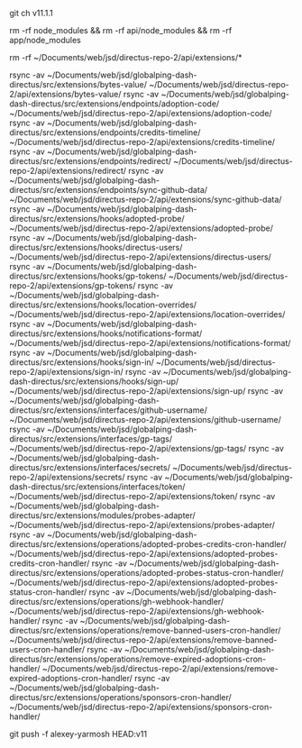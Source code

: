 <!-- 1. Checkout to the version of the globalping-dash-directus. -->
git ch v11.1.1

<!-- 2. Remove prev dependencies. -->
rm -rf node_modules && rm -rf api/node_modules && rm -rf app/node_modules

<!-- 3. Run in globalping-dash-directus: -->
<!-- pnpm i && pnpm -r build -->

<!-- 4. Clear the extensions folder. -->
rm -rf ~/Documents/web/jsd/directus-repo-2/api/extensions/*

<!-- 5. Copy builded dependencies from globalping-dash-directus to directus-repo-2. -->
rsync -av ~/Documents/web/jsd/globalping-dash-directus/src/extensions/bytes-value/ ~/Documents/web/jsd/directus-repo-2/api/extensions/bytes-value/
rsync -av ~/Documents/web/jsd/globalping-dash-directus/src/extensions/endpoints/adoption-code/ ~/Documents/web/jsd/directus-repo-2/api/extensions/adoption-code/
rsync -av ~/Documents/web/jsd/globalping-dash-directus/src/extensions/endpoints/credits-timeline/ ~/Documents/web/jsd/directus-repo-2/api/extensions/credits-timeline/
rsync -av ~/Documents/web/jsd/globalping-dash-directus/src/extensions/endpoints/redirect/ ~/Documents/web/jsd/directus-repo-2/api/extensions/redirect/
rsync -av ~/Documents/web/jsd/globalping-dash-directus/src/extensions/endpoints/sync-github-data/ ~/Documents/web/jsd/directus-repo-2/api/extensions/sync-github-data/
rsync -av ~/Documents/web/jsd/globalping-dash-directus/src/extensions/hooks/adopted-probe/ ~/Documents/web/jsd/directus-repo-2/api/extensions/adopted-probe/
rsync -av ~/Documents/web/jsd/globalping-dash-directus/src/extensions/hooks/directus-users/ ~/Documents/web/jsd/directus-repo-2/api/extensions/directus-users/
rsync -av ~/Documents/web/jsd/globalping-dash-directus/src/extensions/hooks/gp-tokens/ ~/Documents/web/jsd/directus-repo-2/api/extensions/gp-tokens/
rsync -av ~/Documents/web/jsd/globalping-dash-directus/src/extensions/hooks/location-overrides/ ~/Documents/web/jsd/directus-repo-2/api/extensions/location-overrides/
rsync -av ~/Documents/web/jsd/globalping-dash-directus/src/extensions/hooks/notifications-format/ ~/Documents/web/jsd/directus-repo-2/api/extensions/notifications-format/
rsync -av ~/Documents/web/jsd/globalping-dash-directus/src/extensions/hooks/sign-in/ ~/Documents/web/jsd/directus-repo-2/api/extensions/sign-in/
rsync -av ~/Documents/web/jsd/globalping-dash-directus/src/extensions/hooks/sign-up/ ~/Documents/web/jsd/directus-repo-2/api/extensions/sign-up/
rsync -av ~/Documents/web/jsd/globalping-dash-directus/src/extensions/interfaces/github-username/ ~/Documents/web/jsd/directus-repo-2/api/extensions/github-username/
rsync -av ~/Documents/web/jsd/globalping-dash-directus/src/extensions/interfaces/gp-tags/ ~/Documents/web/jsd/directus-repo-2/api/extensions/gp-tags/
rsync -av ~/Documents/web/jsd/globalping-dash-directus/src/extensions/interfaces/secrets/ ~/Documents/web/jsd/directus-repo-2/api/extensions/secrets/
rsync -av ~/Documents/web/jsd/globalping-dash-directus/src/extensions/interfaces/token/ ~/Documents/web/jsd/directus-repo-2/api/extensions/token/
rsync -av ~/Documents/web/jsd/globalping-dash-directus/src/extensions/modules/probes-adapter/ ~/Documents/web/jsd/directus-repo-2/api/extensions/probes-adapter/
rsync -av ~/Documents/web/jsd/globalping-dash-directus/src/extensions/operations/adopted-probes-credits-cron-handler/ ~/Documents/web/jsd/directus-repo-2/api/extensions/adopted-probes-credits-cron-handler/
rsync -av ~/Documents/web/jsd/globalping-dash-directus/src/extensions/operations/adopted-probes-status-cron-handler/ ~/Documents/web/jsd/directus-repo-2/api/extensions/adopted-probes-status-cron-handler/
rsync -av ~/Documents/web/jsd/globalping-dash-directus/src/extensions/operations/gh-webhook-handler/ ~/Documents/web/jsd/directus-repo-2/api/extensions/gh-webhook-handler/
rsync -av ~/Documents/web/jsd/globalping-dash-directus/src/extensions/operations/remove-banned-users-cron-handler/ ~/Documents/web/jsd/directus-repo-2/api/extensions/remove-banned-users-cron-handler/
rsync -av ~/Documents/web/jsd/globalping-dash-directus/src/extensions/operations/remove-expired-adoptions-cron-handler/ ~/Documents/web/jsd/directus-repo-2/api/extensions/remove-expired-adoptions-cron-handler/
rsync -av ~/Documents/web/jsd/globalping-dash-directus/src/extensions/operations/sponsors-cron-handler/ ~/Documents/web/jsd/directus-repo-2/api/extensions/sponsors-cron-handler/
<!-- Ignore /extensions/lib folder, it was already included in required extensions during build: -->

<!-- 6. in package.json rename `dist/*.js` to `src/*.ts`. -->

<!-- 7. From extension folder run `rm -rf node_modules package-lock.json && npm i` -->

<!-- 8. Run `pnpm --filter api dev` to view the logs. Verify that there are no errors. -->

<!-- 9. Run only VSCode debug, that is enough to run both BE and FE. It should be autoupdated and debuggable. -->

<!-- 10. Commit changes and push using: -->
git push -f alexey-yarmosh HEAD:v11

